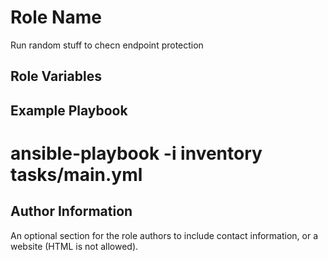 Role Name
=========

Run random stuff to checn endpoint protection

Role Variables
--------------


Example Playbook
----------------

# ansible-playbook -i inventory tasks/main.yml


Author Information
------------------

An optional section for the role authors to include contact information, or a website (HTML is not allowed).
